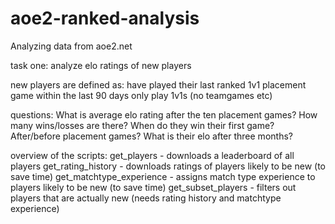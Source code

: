 # aoe2-ranked-analysis
 Analyzing data from aoe2.net

task one: analyze elo ratings of new players

new players are defined as:
have played their last ranked 1v1 placement game within the last 90 days
only play 1v1s (no teamgames etc)

questions:
What is average elo rating after the ten placement games?
How many wins/losses are there?
When do they win their first game? After/before placement games?
What is their elo after three months?

overview of the scripts:
get_players - downloads a leaderboard of all players
get_rating_history - downloads ratings of players likely to be new (to save time)
get_matchtype_experience - assigns match type experience to players likely to be new (to save time)
get_subset_players - filters out players that are actually new (needs rating history and matchtype experience)


